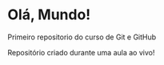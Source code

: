 # Olá, Mundo!
 Primeiro repositorio do curso de Git e GitHub

 Repositório criado durante uma aula ao vivo!
